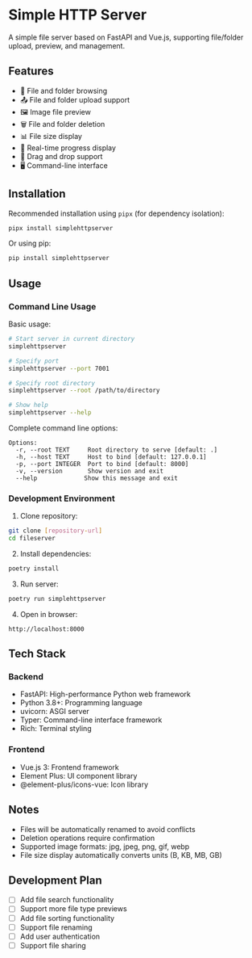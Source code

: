 # Simple HTTP Server

A simple file server based on FastAPI and Vue.js, supporting file/folder upload, preview, and management.

## Features

- 📁 File and folder browsing
- 📤 File and folder upload support
- 🖼️ Image file preview
- 🗑️ File and folder deletion
- 📊 File size display
- 🔄 Real-time progress display
- 💫 Drag and drop support
- 🖥️ Command-line interface

## Installation

Recommended installation using `pipx` (for dependency isolation):

```bash
pipx install simplehttpserver
```

Or using pip:

```bash
pip install simplehttpserver
```

## Usage

### Command Line Usage

Basic usage:

```bash
# Start server in current directory
simplehttpserver

# Specify port
simplehttpserver --port 7001

# Specify root directory
simplehttpserver --root /path/to/directory

# Show help
simplehttpserver --help
```

Complete command line options:

```
Options:
  -r, --root TEXT     Root directory to serve [default: .]
  -h, --host TEXT     Host to bind [default: 127.0.0.1]
  -p, --port INTEGER  Port to bind [default: 8000]
  -v, --version       Show version and exit
  --help             Show this message and exit
```

### Development Environment

1. Clone repository:
```bash
git clone [repository-url]
cd fileserver
```

2. Install dependencies:
```bash
poetry install
```

3. Run server:
```bash
poetry run simplehttpserver
```

4. Open in browser:
```
http://localhost:8000
```

## Tech Stack

### Backend
- FastAPI: High-performance Python web framework
- Python 3.8+: Programming language
- uvicorn: ASGI server
- Typer: Command-line interface framework
- Rich: Terminal styling

### Frontend
- Vue.js 3: Frontend framework
- Element Plus: UI component library
- @element-plus/icons-vue: Icon library

## Notes

- Files will be automatically renamed to avoid conflicts
- Deletion operations require confirmation
- Supported image formats: jpg, jpeg, png, gif, webp
- File size display automatically converts units (B, KB, MB, GB)

## Development Plan

- [ ] Add file search functionality
- [ ] Support more file type previews
- [ ] Add file sorting functionality
- [ ] Support file renaming
- [ ] Add user authentication
- [ ] Support file sharing
